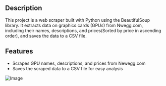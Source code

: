 ## Description
This project is a web scraper built with Python using the BeautifulSoup library. 
It extracts data on graphics cards (GPUs) from Nwegg.com, including their names, descriptions, and prices(Sorted by price in ascending order), and saves the data to a CSV file.

## Features
- Scrapes GPU names, descriptions, and prices from Newegg.com
- Saves the scraped data to a CSV file for easy analysis
  
![Image](https://github.com/user-attachments/assets/002c7305-fd59-4900-9c67-b0b5201686b1)
